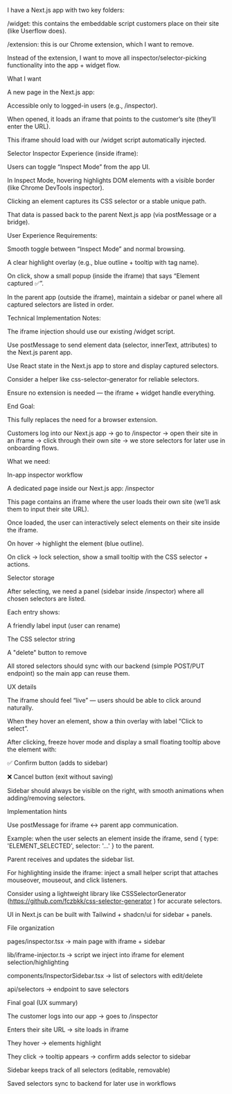 I have a Next.js app with two key folders:

/widget: this contains the embeddable script customers place on their site (like Userflow does).

/extension: this is our Chrome extension, which I want to remove.

Instead of the extension, I want to move all inspector/selector-picking functionality into the app + widget flow.

What I want

A new page in the Next.js app:

Accessible only to logged-in users (e.g., /inspector).

When opened, it loads an iframe that points to the customer’s site (they’ll enter the URL).

This iframe should load with our /widget script automatically injected.

Selector Inspector Experience (inside iframe):

Users can toggle “Inspect Mode” from the app UI.

In Inspect Mode, hovering highlights DOM elements with a visible border (like Chrome DevTools inspector).

Clicking an element captures its CSS selector or a stable unique path.

That data is passed back to the parent Next.js app (via postMessage or a bridge).

User Experience Requirements:

Smooth toggle between “Inspect Mode” and normal browsing.

A clear highlight overlay (e.g., blue outline + tooltip with tag name).

On click, show a small popup (inside the iframe) that says “Element captured ✅”.

In the parent app (outside the iframe), maintain a sidebar or panel where all captured selectors are listed in order.

Technical Implementation Notes:

The iframe injection should use our existing /widget script.

Use postMessage to send element data (selector, innerText, attributes) to the Next.js parent app.

Use React state in the Next.js app to store and display captured selectors.

Consider a helper like css-selector-generator
 for reliable selectors.

Ensure no extension is needed — the iframe + widget handle everything.

End Goal:

This fully replaces the need for a browser extension.

Customers log into our Next.js app → go to /inspector → open their site in an iframe → click through their own site → we store selectors for later use in onboarding flows.


What we need:

In-app inspector workflow

A dedicated page inside our Next.js app: /inspector

This page contains an iframe where the user loads their own site (we’ll ask them to input their site URL).

Once loaded, the user can interactively select elements on their site inside the iframe.

On hover → highlight the element (blue outline).

On click → lock selection, show a small tooltip with the CSS selector + actions.

Selector storage

After selecting, we need a panel (sidebar inside /inspector) where all chosen selectors are listed.

Each entry shows:

A friendly label input (user can rename)

The CSS selector string

A "delete" button to remove

All stored selectors should sync with our backend (simple POST/PUT endpoint) so the main app can reuse them.

UX details

The iframe should feel “live” — users should be able to click around naturally.

When they hover an element, show a thin overlay with label “Click to select”.

After clicking, freeze hover mode and display a small floating tooltip above the element with:

✅ Confirm button (adds to sidebar)

❌ Cancel button (exit without saving)

Sidebar should always be visible on the right, with smooth animations when adding/removing selectors.

Implementation hints

Use postMessage for iframe ↔ parent app communication.

Example: when the user selects an element inside the iframe, send { type: 'ELEMENT_SELECTED', selector: '...' } to the parent.

Parent receives and updates the sidebar list.

For highlighting inside the iframe: inject a small helper script that attaches mouseover, mouseout, and click listeners.

Consider using a lightweight library like CSSSelectorGenerator (https://github.com/fczbkk/css-selector-generator
) for accurate selectors.

UI in Next.js can be built with Tailwind + shadcn/ui for sidebar + panels.

File organization

pages/inspector.tsx → main page with iframe + sidebar

lib/iframe-injector.ts → script we inject into iframe for element selection/highlighting

components/InspectorSidebar.tsx → list of selectors with edit/delete

api/selectors → endpoint to save selectors

Final goal (UX summary)

The customer logs into our app → goes to /inspector

Enters their site URL → site loads in iframe

They hover → elements highlight

They click → tooltip appears → confirm adds selector to sidebar

Sidebar keeps track of all selectors (editable, removable)

Saved selectors sync to backend for later use in workflows